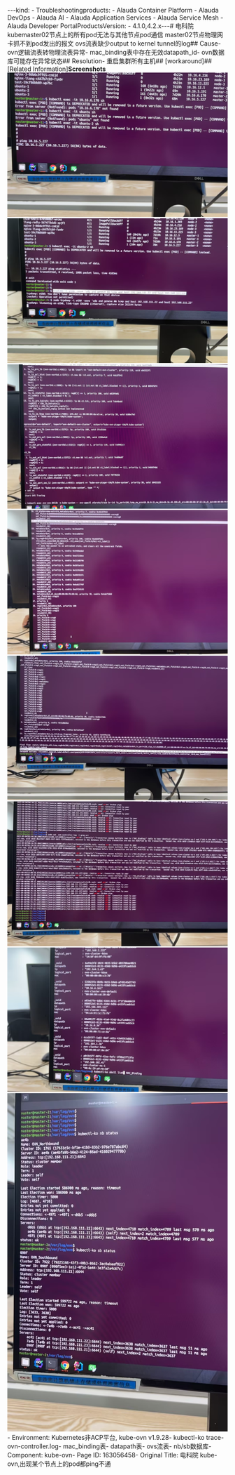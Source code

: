 ---kind:   - Troubleshootingproducts:    - Alauda Container Platform   - Alauda DevOps   - Alauda AI   - Alauda Application Services   - Alauda Service Mesh   - Alauda Developer PortalProductsVersion:   - 4.1.0,4.2.x---<!-- A type of document that involves encountering a fault, diag...it, performing root cause analysis, and providing solutions. --># 电科院 kubemaster02节点上的所有pod无法与其他节点pod通信 master02节点物理网卡抓不到pod发出的报文 ovs流表缺少output to kernel tunnel的log## Cause- ovn逻辑流表转物理流表异常- mac_binding表中存在无效datapath_id- ovn数据库可能存在异常状态## Resolution- 重启集群所有主机## [workaround]## [Related Information]**Screenshots**![](assets/dian-ke-yuan-kube-ovn-chu-xian-mou-ge-jie-dian-shang-de-poddu-pingbu-tong/image-2023-9-8_9-38-29.png)![](assets/dian-ke-yuan-kube-ovn-chu-xian-mou-ge-jie-dian-shang-de-poddu-pingbu-tong/image-2023-9-8_9-40-43.png)![](assets/dian-ke-yuan-kube-ovn-chu-xian-mou-ge-jie-dian-shang-de-poddu-pingbu-tong/image-2023-9-8_9-42-37.png)![](assets/dian-ke-yuan-kube-ovn-chu-xian-mou-ge-jie-dian-shang-de-poddu-pingbu-tong/image-2023-9-8_9-43-30.png)![](assets/dian-ke-yuan-kube-ovn-chu-xian-mou-ge-jie-dian-shang-de-poddu-pingbu-tong/image-2023-9-8_9-43-42.png)![](assets/dian-ke-yuan-kube-ovn-chu-xian-mou-ge-jie-dian-shang-de-poddu-pingbu-tong/image-2023-9-8_9-45-19.png)![](assets/dian-ke-yuan-kube-ovn-chu-xian-mou-ge-jie-dian-shang-de-poddu-pingbu-tong/image-2023-9-8_9-49-55.png)![](assets/dian-ke-yuan-kube-ovn-chu-xian-mou-ge-jie-dian-shang-de-poddu-pingbu-tong/image-2023-9-8_9-57-36.png)- Environment: Kubernetes非ACP平台, kube-ovn v1.9.28- kubectl-ko trace- ovn-controller.log- mac_binding表- datapath表- ovs流表- nb/sb数据库- Component: kube-ovn- Page ID: 163056458- Original Title: 电科院 kube-ovn,出现某个节点上的pod都ping不通